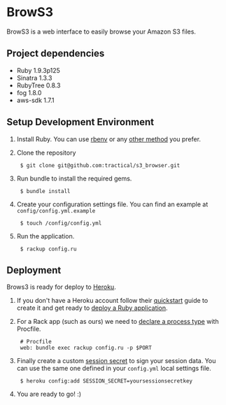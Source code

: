 # BrowS3
BrowS3 is a web interface to easily browse your Amazon S3 files.

## Project dependencies
- Ruby 1.9.3p125
- Sinatra 1.3.3
- RubyTree 0.8.3
- fog 1.8.0
- aws-sdk 1.7.1

## Setup Development Environment
1. Install Ruby. You can use [rbenv](https://github.com/sstephenson/rbenv) or
any [other method](http://www.ruby-lang.org/en/downloads/) you prefer.

2. Clone the repository

        $ git clone git@github.com:tractical/s3_browser.git

3. Run bundle to install the required gems.

        $ bundle install

4. Create your configuration settings file. You can find an example at
`config/config.yml.example`

        $ touch /config/config.yml

5. Run the application.

        $ rackup config.ru

## Deployment
Brows3 is ready for deploy to [Heroku](http://www.heroku.com/).

1. If you don't have a Heroku account follow their
[quickstart](https://devcenter.heroku.com/articles/quickstart)
guide to create it and get ready to
[deploy a Ruby application](https://devcenter.heroku.com/articles/ruby).

2. For a Rack app (such as ours) we need to
[declare a process type](https://devcenter.heroku.com/articles/ruby#declare-process-types-with-procfile)
with Procfile.

        # Procfile
        web: bundle exec rackup config.ru -p $PORT

3. Finally create a custom
[session secret](http://www.sinatrarb.com/intro#Using%20Sessions) to sign your
session data. You can use the same one defined in your `config.yml` local settings
file.

        $ heroku config:add SESSION_SECRET=yoursessionsecretkey

4. You are ready to go! :)